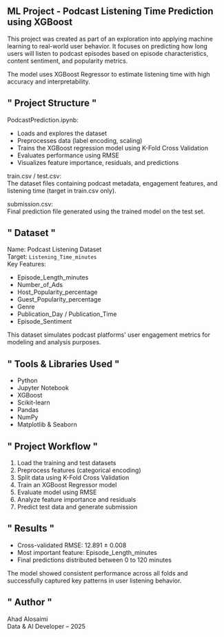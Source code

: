 ML Project - Podcast Listening Time Prediction using XGBoost
---

This project was created as part of an exploration into applying machine learning to real-world user behavior. It focuses on predicting how long users will listen to podcast episodes based on episode characteristics, content sentiment, and popularity metrics.

The model uses XGBoost Regressor to estimate listening time with high accuracy and interpretability.

" Project Structure "
---
PodcastPrediction.ipynb:  
- Loads and explores the dataset  
- Preprocesses data (label encoding, scaling)  
- Trains the XGBoost regression model using K-Fold Cross Validation  
- Evaluates performance using RMSE  
- Visualizes feature importance, residuals, and predictions  

train.csv / test.csv:  
The dataset files containing podcast metadata, engagement features, and listening time (target in train.csv only).

submission.csv:  
Final prediction file generated using the trained model on the test set.

" Dataset "
---
Name: Podcast Listening Dataset  
Target: `Listening_Time_minutes`  
Key Features:
- Episode_Length_minutes  
- Number_of_Ads  
- Host_Popularity_percentage  
- Guest_Popularity_percentage  
- Genre  
- Publication_Day / Publication_Time  
- Episode_Sentiment  

This dataset simulates podcast platforms' user engagement metrics for modeling and analysis purposes.


" Tools & Libraries Used "
---
- Python  
- Jupyter Notebook  
- XGBoost  
- Scikit-learn  
- Pandas  
- NumPy  
- Matplotlib & Seaborn


" Project Workflow "
---
1. Load the training and test datasets  
2. Preprocess features (categorical encoding)  
3. Split data using K-Fold Cross Validation  
4. Train an XGBoost Regressor model  
5. Evaluate model using RMSE  
6. Analyze feature importance and residuals  
7. Predict test data and generate submission


" Results "
---
- Cross-validated RMSE: 12.891 ± 0.008
- Most important feature: Episode_Length_minutes
- Final predictions distributed between 0 to 120 minutes

The model showed consistent performance across all folds and successfully captured key patterns in user listening behavior.


" Author "
---
Ahad Alosaimi  
Data & AI Developer – 2025
